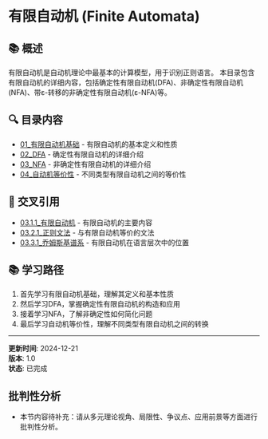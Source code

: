 # 有限自动机 (Finite Automata)

## 📚 概述

有限自动机是自动机理论中最基本的计算模型，用于识别正则语言。
本目录包含有限自动机的详细内容，包括确定性有限自动机(DFA)、非确定性有限自动机(NFA)、带ε-转移的非确定性有限自动机(ε-NFA)等。

## 🔍 目录内容

- [01_有限自动机基础](./01_有限自动机基础.md) - 有限自动机的基本定义和性质
- [02_DFA](./02_DFA.md) - 确定性有限自动机的详细介绍
- [03_NFA](./03_NFA.md) - 非确定性有限自动机的详细介绍
- [04_自动机等价性](./04_自动机等价性.md) - 不同类型有限自动机之间的等价性

## 🔗 交叉引用

- [03.1.1_有限自动机](../03.1.1_有限自动机.md) - 有限自动机的主要内容
- [03.2.1_正则文法](../../03.2.1_正则文法.md) - 与有限自动机等价的文法
- [03.3.1_乔姆斯基谱系](../../03.3.1_乔姆斯基谱系.md) - 有限自动机在语言层次中的位置

## 📚 学习路径

1. 首先学习有限自动机基础，理解其定义和基本性质
2. 然后学习DFA，掌握确定性有限自动机的构造和应用
3. 接着学习NFA，了解非确定性如何简化问题
4. 最后学习自动机等价性，理解不同类型有限自动机之间的转换

---

**更新时间**: 2024-12-21  
**版本**: 1.0  
**状态**: 已完成

## 批判性分析

- 本节内容待补充：请从多元理论视角、局限性、争议点、应用前景等方面进行批判性分析。
